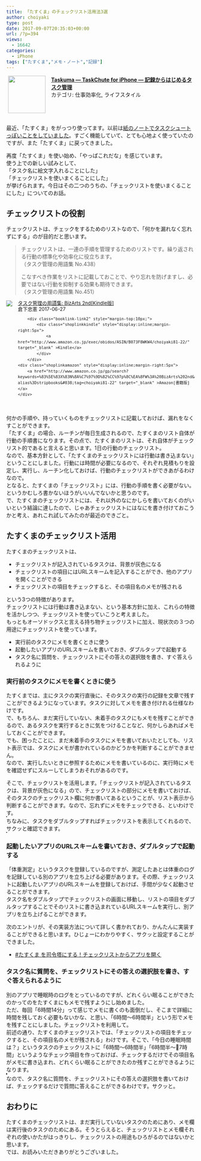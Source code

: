 ```yaml
---
title: 「たすくま」のチェックリスト活用法3選
author: choiyaki
type: post
date: 2017-09-07T20:35:03+00:00
url: /?p=394
views:
  - 16642
categories:
  - iPhone
tags: ["たすくま","メモ・ノート","記録"]
---
```

<span class="appIcon"><img class="appIconImg" height="100" src="https://i0.wp.com/is3.mzstatic.com/image/thumb/Purple71/v4/55/49/b0/5549b03b-b6e5-4428-dbb9-629dffb4d111/source/100x100bb.jpg?fit=660%2C100" style="float:left;margin: 0px 15px 15px 5px;" data-recalc-dims="1" /></span><span class="appName"><strong><a href="https://itunes.apple.com/jp/app/taskuma-taskchute-for-iphone-%E8%A8%98%E9%8C%B2%E3%81%8B%E3%82%89%E3%81%AF%E3%81%98%E3%82%81%E3%82%8B%E3%82%BF%E3%82%B9%E3%82%AF%E7%AE%A1%E7%90%86/id896335635?mt=8&#038;uo=4&#038;at=7gIWFXQQ" target="itunes_store">Taskuma &#8212; TaskChute for iPhone &#8212; 記録からはじめるタスク管理</a></strong></span>  
<span class="appCategory">カテゴリ: 仕事効率化, ライフスタイル</span>  
<span class="badgeL" style="display:inline-block; margin:4px"><a href="https://itunes.apple.com/jp/app/taskuma-taskchute-for-iphone-%E8%A8%98%E9%8C%B2%E3%81%8B%E3%82%89%E3%81%AF%E3%81%98%E3%82%81%E3%82%8B%E3%82%BF%E3%82%B9%E3%82%AF%E7%AE%A1%E7%90%86/id896335635?mt=8&#038;uo=4&#038;at=7gIWFXQQ" target="itunes_store" style="display:inline-block;overflow:hidden;background:url(https://linkmaker.itunes.apple.com/htmlResources/assets/ja_jp//images/web/linkmaker/badge_appstore-lrg.png) no-repeat;width:135px;height:40px;"></a></span><br style="clear:both;" />

最近、「たすくま」をがっつり使ってます。以前は[紙のノートでタスクシュートっぽいことをしていました][1]。すごく機能していて、とても心地よく使っていたのですが、また「たすくま」に戻ってきました。

再度「たすくま」を使い始め、「やっぱこれだな」を感じています。  
使う上での新しい試みとして、  
「タスク名に絵文字入れることにした」  
「チェックリストを使いまくることにした」  
が挙げられます。今日はその二つのうちの、「チェックリストを使いまくることにした」についてのお話。

## チェックリストの役割

チェックリストは、チェックをするためのリストなので、「何かを漏れなく忘れずにする」のが目的だと思います。

> チェックリストは、一連の手順を管理するためのリストです。繰り返される行動の標準化や効率化に役立ちます。  
> （タスク管理の用語集 No.438）
> 
> こなすべき作業をリストに記載しておことで、やり忘れを防げますし、必要ではない行動を抑制する効果も期待できます。  
> （タスク管理の用語集 No.451） 

<div class="booklink-box" style="text-align:left;padding-bottom:20px;font-size:small;/zoom: 1;overflow: hidden;">
  <div class="booklink-image" style="float:left;margin:0 15px 10px 0;">
    <a href="http://www.amazon.co.jp/exec/obidos/asin/B073F8WKW4/choiyaki81-22/" target="_blank" ><img src="https://i2.wp.com/images-fe.ssl-images-amazon.com/images/I/41KD%2BtMKN8L._SL160_.jpg?w=660&#038;ssl=1" style="border: none;" data-recalc-dims="1" /></a>
  </div>
  
  <div class="booklink-info" style="line-height:120%;/zoom: 1;overflow: hidden;">
    <div class="booklink-name" style="margin-bottom:10px;line-height:120%">
      <a href="http://www.amazon.co.jp/exec/obidos/asin/B073F8WKW4/choiyaki81-22/" target="_blank" >タスク管理の用語集: BizArts 2nd[Kindle版]</a>
        <div class="booklink-detail" style="margin-bottom:5px;">
        倉下忠憲 2017-06-27
        </div>
    
        <div class="booklink-link2" style="margin-top:10px;">
            <div class="shoplinkkindle" style="display:inline;margin-right:5px">
                <a href="http://www.amazon.co.jp/exec/obidos/ASIN/B073F8WKW4/choiyaki81-22/" target="_blank" >Kindle</a>
            </div>
        </div>
    <div class="shoplinkamazon" style="display:inline;margin-right:5px">
        <a href="http://www.amazon.co.jp/gp/search?keywords=%83%5E%83X%83N%8A%C7%97%9D%82%CC%97p%8C%EA%8FW%3A%20BizArts%202nd&#038;__mk_ja_JP=%83J%83%5E%83J%83i&#038;url=search-alias%3Dstripbooks&#038;tag=choiyaki81-22" target="_blank" >Amazon[書籍版]</a>
    </div>
  </div>
  </div>
</div>

何かの手順や、持っていくものをチェックリストに記載しておけば、漏れをなくすことができます。  
「たすくま」の場合、ルーチンが毎日生成されるので、たすくまのリスト自体が行動の手順書になります。その点で、たすくまのリストは、それ自体がチェックリスト的であると言えると思います。1日の行動のチェックリスト。  
なので、基本方針として、「たすくまのチェックリストには行動は書き込まない」ということにしました。行動には時間が必要になるので、それぞれ見積もりを設定し、実行し、ルーチン化しておけば、行動のチェックリストができあがるわけなので。  
となると、たすくまの「チェックリスト」には、行動の手順を書く必要がない。というかむしろ書かないほうがいいんでないかと思うのです。  
で、たすくまのチェックリストには、それ以外のなにかしらを書いておくのがいいという結論に達したので、じゃあチェックリストにはなにを書き付けておこうかと考え、あれこれ試してみたのが最近のできごと。

## たすくまのチェックリスト活用

たすくまのチェックリストは、

  * チェックリストが記入されているタスクは、背景が灰色になる
  * チェックリストの項目にはURLスキームを記入することができ、他のアプリを開くことができる
  * チェックリストの項目をチェックすると、その項目名のメモが残される

という3つの特徴があります。  
チェックリストには行動は書き込まない、という基本方針に加え、これらの特徴を活かしつつ、チェックリストを使っていこうと考えました。  
もっともオーソドックスと言える持ち物チェックリストに加え、現状次の３つの用途にチェックリストを使っています。

  * 実行前のタスクにメモを書くときに使う
  * 起動したいアプリのURLスキームを書いておき、ダブルタップで起動する
  * タスク名に質問を、チェックリストにその答えの選択肢を書き、すぐ答えられるように

### 実行前のタスクにメモを書くときに使う

たすくまでは、主にタスクの実行直後に、そのタスクの実行の記録を文章で残すことができるようになっています。タスクに対してメモを書き付けれる仕様なわけです。  
で、もちろん、まだ実行していない、未着手のタスクにもメモを残すことができるので、あるタスクを実行するときに気をつけることなど、何かしらあればメモしておくことができます。  
でも、困ったことに、まだ未着手のタスクにメモを書いておいたとしても、リスト表示では、タスクにメモが書かれているのかどうかを判断することができません。  
なので、実行したいときに参照するためにメモを書いているのに、実行時にメモを確認せずにスルーしてしまうおそれがあるのです。

そこで、チェックリストを活用します。「チェックリストが記入されているタスクは、背景が灰色になる」ので、チェックリストの部分にメモを書いておけば、そのタスクのチェックリスト欄に何か書いてあるということが、リスト表示から判断することができます。なので、忘れずにメモをチェックできる、といわけです。  
<a href="https://www.flickr.com/photos/57988299@N08/36919758842" target="_blank" rel="nofollow"><img src="https://i0.wp.com/farm5.static.flickr.com/4361/36919758842_5844336cae.jpg?w=660" alt="" title="IMG_5034 by choiyaki, on Flickr" style="border: 1px solid black;" data-recalc-dims="1" /></a>  
ちなみに、タスクをダブルタップすればチェックリストを表示してくれるので、サクッと確認できます。  
<a href="https://www.flickr.com/photos/57988299@N08/36919845072" target="_blank" rel="nofollow"><img src="https://i1.wp.com/farm5.static.flickr.com/4426/36919845072_27e6ff658c.jpg?w=660" alt="" title="IMG_5039 by choiyaki, on Flickr" style="border: 1px solid black;" data-recalc-dims="1" /></a>

### 起動したいアプリのURLスキームを書いておき、ダブルタップで起動する

「体重測定」というタスクを登録しているのですが、測定したあとは体重のログを記録している別のアプリを立ち上げる必要があります。その際、チェックリストに起動したいアプリのURLスキームを登録しておけば、手間が少なく起動させることができます。  
タスク名をダブルタップでチェックリストの画面に移動し、リストの項目をダブルタップすることでそのリストに書き込まれているURLスキームを実行し、別アプリを立ち上げることができます。

次のエントリが、その実装方法について詳しく書かれており、かんたんに実装することができると思います。ひじょーにわかりやすく、サクッと設定することができました。
  
- [#たすくま を司令塔にする！チェックリストからアプリを開く][2]

### タスク名に質問を、チェックリストにその答えの選択肢を書き、すぐ答えられるように

別のアプリで睡眠時のログをとっているのですが、どれくらい眠ることができたのかってのをたすくまにもメモで残すようにし始めました。  
ただ、毎回「6時間14分」って感じでメモに書くのも面倒だし、そこまで詳細に時間を残しておく必要もないかな、と思い、「6時間〜6時間半」という形でメモを残すことにしました。チェックリストを利用して。  
前述の通り、たすくまのチェックリストでは、「チェックリストの項目をチェックすると、その項目名のメモが残される」わけです。そこで、「今日の睡眠時間は？」というタスクのチェックリストに「6時間〜6時間半」「6時間半〜7時間」というようなチェック項目を作っておけば、チェックするだけでその項目名がメモに書き込まれ、どれくらい眠ることができたのか残すことができるようになります。  
<a href="https://www.flickr.com/photos/57988299@N08/37090033195" target="_blank" rel="nofollow"><img src="https://i2.wp.com/farm5.static.flickr.com/4358/37090033195_c340c242a1.jpg?w=660" alt="" title="IMG_5032 by choiyaki, on Flickr" style="border: 1px solid black;" data-recalc-dims="1" /></a>  
<a href="https://www.flickr.com/photos/57988299@N08/36901685256" target="_blank" rel="nofollow"><img src="https://i2.wp.com/farm5.static.flickr.com/4436/36901685256_1d09668e5c.jpg?w=660" alt="" title="IMG_5033 by choiyaki, on Flickr" style="border: 1px solid black;" data-recalc-dims="1" /></a>  
なので、タスク名に質問を、チェックリストにその答えの選択肢を書いておけば、チェックするだけで質問に答えることができるわけです。サクッと。

## おわりに

たすくまのチェックリストは、まだ実行していないタスクのためにあり、メモ欄は実行後のタスクのためにある。そうとらえると、チェックリストとメモ欄それぞれの使いかたがはっきりし、チェックリストの用途もひろがるのではないかと思います。  
では、お読みいただきありがとうございました。

 [1]: https://choiyaki.com/?p=353
 [2]: http://kaji-raku.net/lifehack/task/taskuma/2997